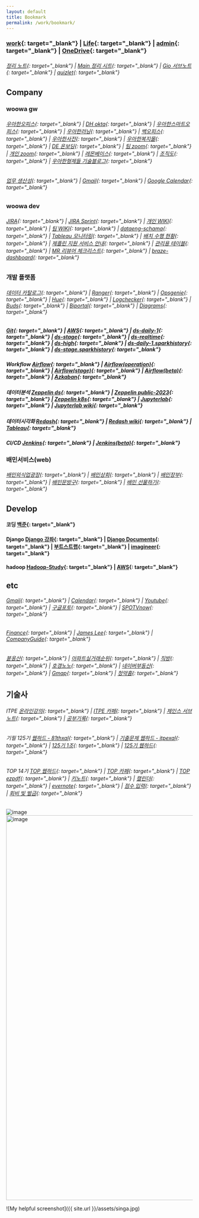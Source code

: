 ```yaml
---
layout: default
title: Bookmark
permalink: /work/bookmark/
---
```


### [work](https://docs.google.com/spreadsheets/d/1SeCT5FQRt6YyaUJyYaGnP3gDvT4bxraZZ-4ErNIC_so/edit#gid=2139674149){: target="_blank"}  |  [Life](https://docs.google.com/spreadsheets/d/1htlsHEjF3kyStqdPx_tDRqgzLBSzyb8pseZfMu0IGuI/edit#gid=744904533){: target="_blank"}  |  [admin](https://docs.google.com/spreadsheets/d/1yDYln-okTCJijys8r4rK03Eq4eNVwjXy23WLv563KvU/edit#gid=711082442){: target="_blank"}  |  [OneDrive](https://onedrive.live.com/){: target="_blank"} 
 
###### [정리 노트](https://jwryu87.atlassian.net/wiki/spaces/~712020de18fb82dfa44dbe8dc88867c77c1c7c/pages/98580){: target="_blank"}  |  [Main 정리 시트](https://docs.google.com/spreadsheets/d/1JOI_iJWZHMGW02z1qPtWEYYOpJ2cxa7aFkeBmzxysHU/edit?gid=1057158997#gid=1057158997){: target="_blank"}  |  [Gio 서브노트](https://docs.google.com/spreadsheets/d/1zVG3gtJVNiG65rVvsaVVgQcKCGp7ikCgwmB1Ky_0fP0/edit?gid=421669032#gid=421669032){: target="_blank"}  |  [quizlet](https://quizlet.com/latest){: target="_blank"} 
 
## Company

### woowa gw
###### [우아한오피스](https://office.woowa.in/Website/Portal/Main.aspx){: target="_blank"}  |  [DH okta](https://deliveryhero.okta.com/login/login.htm?fromURI=%2Fapp%2FUserHome){: target="_blank"}  |  [우아한스마트오피스](https://smartoffice.woowa.in/usc/mtg/selectUscMtgResveDayList.do){: target="_blank"}  |  [우아한러닝](https://woowa.live/){: target="_blank"}  |  [백오피스](https://auth-admin.baemin.in/projects/54/authority-requests/93457){: target="_blank"}  |  [우아한사전](https://wiki.woowa.in/pages/viewpage.action?pageId=161781109){: target="_blank"}  |  [우아한복지몰](https://baemin.ezwel.com/cuser/main.ez){: target="_blank"}  |  [DE 온보딩](https://wiki.woowa.in/pages/viewpage.action?pageId=384833969){: target="_blank"}  |  [팀 zoom](https://woowahan.zoom.us/j/92056058685?pwd=OFIwZ1VMSFBNMU1YdnhMbFM5M1FQdz09#success){: target="_blank"}  |  [개인 zoom](https://woowahan.zoom.us/j/81999161218?pwd=dEw0U3ZieXoyWTBvNEJpOUpUTmtodz09#success){: target="_blank"}  |  [레몬베이스](https://lemonbase.com/app/home){: target="_blank"}  |  [조직도](https://office.woowa.in/WebSite/Extension/Search/Search.aspx?system=Board&alias=Board.KeywordSearch&SearchKeyword=%EB%A5%98%EC%9E%AC%EC%9A%B0){: target="_blank"}  |  [우아한형제들 기술블로그](https://techblog.woowahan.com/){: target="_blank"}
###### [업무 생산성](https://cloud.wiki.woowa.in/wiki/spaces/~jaewoo.ryu/pages/696783692/2025){: target="_blank"}  |  [Gmail](https://mail.google.com/mail/u/1/#inbox){: target="_blank"}  |  [Google Calendar](https://calendar.google.com/calendar/u/1/r){: target="_blank"}


### woowa dev
###### [JIRA](https://cloud.jira.woowa.in/jira/your-work){: target="_blank"}  |  [JIRA Sprint](https://cloud.jira.woowa.in/jira/software/c/projects/DATAENG/boards/368?useStoredSettings=true){: target="_blank"}  |  [개인 WIKI](https://cloud.wiki.woowa.in/wiki/spaces/~jaewoo.ryu/pages/218432060){: target="_blank"}  |  [팀 WIKI](https://cloud.wiki.woowa.in/wiki/spaces/BITEAM/overview){: target="_blank"}  |  [dataeng-schama](https://docs.google.com/spreadsheets/d/1dkI222MImqF6GuewiUd251tJXmpuJ93ozSgAJfaVDqw/edit#gid=0){: target="_blank"}  |  [Tableau 모니터링](https://tableau.woowa.in/#/views/airflow_16681385632990/sheet0?:iid=1){: target="_blank"}  |  [배치 수행 현황]([https://superset.ds.woowa.in/superset/dashboard/1119/?native_filters_key=ixB6BuDH2SoUG-qSaxyb-cjQVIyy7ebrz1yt54ihWDwwRomAmxQpYSuPzo2OjGgi]){: target="_blank"}  |  [제플린 지원 서비스 안내](https://cloud.wiki.woowa.in/wiki/spaces/BITEAM/pages/503153723){: target="_blank"}  |  [관리용 테이블](https://cloud.wiki.woowa.in/wiki/x/cFixIQ){: target="_blank"}  |  [MR 리뷰어 체크리스트](https://cloud.wiki.woowa.in/wiki/x/iIz9HQ){: target="_blank"}  |  [braze-dashboard](https://dashboard-01.braze.com/){: target="_blank"}

### 개발 플랫폼
###### [데이터 카탈로그](https://datacatalog.woowa.in/main){: target="_blank"}  |  [Ranger](https://ranger-admin.ds.woowa.in/){: target="_blank"}  |  [Opsgenie](https://woowabros.app.opsgenie.com/auth/login?targetUri=%2Falert%2Flist){: target="_blank"}  |  [Hue](https://hue.ds.woowa.in/hue/accounts/login?next=/){: target="_blank"}  |  [Logchecker](https://logchecker.woowa.in/dashboard/search/){: target="_blank"}  |  [Buds](https://buds.woowa.in/){: target="_blank"}  | [Biportal](https://biportal.woowa.in/#/home){: target="_blank"}  |  [Diagrams](https://app.diagrams.net/){: target="_blank"}   
##### [Git](https://git.baemin.in/){: target="_blank"}  |  [AWS](https://key.oneid.woowa.in/auth/realms/oneid/protocol/saml/clients/aws/){: target="_blank"}  |  [ds-daily-1](https://ds-daily-1.yarn.emr.ds.woowa.in/cluster/scheduler?openQueues=Queue:%20default){: target="_blank"}  |  [ds-stage](https://ds-stage.yarn.emr.ds.woowa.in/cluster/scheduler?openQueues=Queue:%20default){: target="_blank"}  |  [ds-realtime](https://ds-realtime.yarn.emr.ds.woowa.in/cluster/scheduler?openQueues=Queue:%20default){: target="_blank"}  |  [ds-high](https://ds-high.yarn.emr.ds.woowa.in/cluster/scheduler){: target="_blank"}  |  [ds-daily-1.sparkhistory](https://eks.sparkhistory.emr.ds.woowa.in/){: target="_blank"}  |  [ds-stage.sparkhistory](https://ds-stage.sparkhistory.emr.ds.woowa.in/){: target="_blank"}
##### Workflow [Airflow](https://airflow.woowa.in/home){: target="_blank"}  |  [Airflow(operation)](https://airflow.operation.ds.woowa.in/){: target="_blank"}  |  [Airflow(stage)](https://airflow.stage.ds.woowa.in/home){: target="_blank"}  |  [Airflow(beta)](https://airflow.beta.woowa.in/home){: target="_blank"}  |  [Azkaban](https://azkaban.stage.ds.woowa.in/index?all){: target="_blank"}  
##### 데이터분석 [Zeppelin ds](https://zeppelin.ds.woowa.in/){: target="_blank"}  |  [Zeppelin public-2023](https://zeppelin-2023.woowa.in/public/#/?ref=%2Fnotebook%2F2J126FD5J){: target="_blank"}  |  [Zeppelin k8s](https://zeppelin-k8s.ds.woowa.in/){: target="_blank"}  |  [Jupyterlab](https://jupyterlab.woowa.in/user/jaewoo.ryu/lab){: target="_blank"}  |  [Jupyterlab wiki](https://wiki.woowa.in/pages/viewpage.action?pageId=175525228){: target="_blank"}
##### 데이터시각화 [Redash](https://redash.woowa.in/){: target="_blank"}  |  [Redash wiki](https://wiki.woowa.in/pages/viewpage.action?pageId=109937849){: target="_blank"}  |  [Tableau](https://tableau.woowa.in/){: target="_blank"}
##### CI/CD [Jenkins](https://jenkins.ds.woowa.in/){: target="_blank"}  |  [Jenkins(beta)](https://jenkins.beta.ds.woowa.in/){: target="_blank"}

### 배민서비스(web)
###### [배민외식업광장](https://ceo.baemin.com/){: target="_blank"}  |  [배민상회](https://mart.baemin.com/){: target="_blank"}  |  [배민장부](https://note.baemin.com/){: target="_blank"}  |  [배민문방구](https://brandstore.baemin.com/){: target="_blank"}  |  [배민 선물하기](https://gift-pc.baemin.com/){: target="_blank"}

## Develop
#### 코딩 [백준](https://www.acmicpc.net/){: target="_blank"} 
#### Django [Django 강좌](https://www.imagineer.io/courses/101240/lectures/1851490){: target="_blank"}  |  [Django Documents](https://docs.djangoproject.com){: target="_blank"}  |  [부트스트랩](http://bootstrapk.com/){: target="_blank"}  |  [imagineer](https://github.com/imagineer-io){: target="_blank"}
#### hadoop [Hadoop-Study](https://wikidocs.net/profile/info/book/6965){: target="_blank"}  |  [AWS](https://ap-northeast-2.console.aws.amazon.com/){: target="_blank"}

## etc
###### [Gmail](https://mail.google.com/mail/u/0/){: target="_blank"}  |  [Calendar](https://calendar.naver.com){: target="_blank"}  |  [Youtube](https://www.youtube.com/){: target="_blank"}  |  [구글포토](https://photos.google.com/){: target="_blank"}  |  [SPOTVnow](https://www.spotvnow.co.kr/){: target="_blank"}
###### [Finance](https://finance.naver.com/){: target="_blank"}  |  [James Lee](https://blog.naver.com/PostList.naver?blogId=james_lee_advisors&skinType=&skinId=&from=menu&userSelectMenu=true){: target="_blank"}  |  [CompanyGuide](http://comp.fnguide.com/){: target="_blank"}
###### [붇옹산](https://cafe.naver.com/jaegebal){: target="_blank"}  |  [아파트실거래순위](https://www.todayoung.com/area1.html?area_code=){: target="_blank"}  |  [직방](https://www.zigbang.com/home/apt/map){: target="_blank"}  |  [호갱노노](https://hogangnono.com/){: target="_blank"}  |  [네이버부동산](https://land.naver.com/){: target="_blank"}  |  [Gmap](https://www.google.co.kr/maps/){: target="_blank"}  |  [청약홈](https://www.applyhome.co.kr/ai/aia/selectAPTLttotPblancListView.do){: target="_blank"}

## 기술사 
###### ITPE [온라인강의](https://itpe.co.kr/mypage/main.do){: target="_blank"}  |  [ITPE 카페](https://cafe.naver.com/81th?iframe_url=/MyCafeIntro.nhn%3Fclubid=12409209){: target="_blank"}  |  [제인스 서브노트](https://docs.google.com/spreadsheets/d/1zVG3gtJVNiG65rVvsaVVgQcKCGp7ikCgwmB1Ky_0fP0/edit?gid=1129232147#gid=1129232147){: target="_blank"}  |  [공부기록](https://docs.google.com/spreadsheets/d/1JOI_iJWZHMGW02z1qPtWEYYOpJ2cxa7aFkeBmzxysHU/edit?gid=366531422#gid=366531422){: target="_blank"}
###### 기필 125기 [웹하드 - 81thxal](http://naver.me/FUGEtYSa){: target="_blank"}  |  [기출문제 웹하드 - itpexal](http://naver.me/FBJsf72o){: target="_blank"}  |  [125기 1조](https://docs.google.com/spreadsheets/d/1BVHhSvjzv5shjfSKgYKzkXnjEGl3aLnLw9kvw3iFP94/edit?gid=0#gid=0){: target="_blank"}  |  [125기 웹하드](https://mybox.naver.com/#/share/url/detail?shareKey=vaYHGbHTFkebsjflKpZIPnQl0edC0Y0DdAArrJtsBnwG&resourceKey=Y2luYW1pfDM0NzI1OTE4OTY2MzQxODk5MDR8RHwxNTk2OTQ0MQ&fromLanding=true&downloadable=true&editable=true&time=1740390981984){: target="_blank"}
###### TOP 14기 [TOP 웹하드](https://mybox.naver.com/#/share/url/detail?shareKey=Uf6gxHamEUFl1jGt1ww7qo7lPoRp1jR4nY_g4Y-mr2ED&resourceKey=cG9vaDg3ODl8MzQ3MjUyMjA5MzQ3MjIyODcwNHxEfDE1OTA5Nzgx&fromLanding=true){: target="_blank"}  |  [TOP 카페](https://cafe.naver.com/strnd){: target="_blank"}  |  [TOP ezpdf](https://ezpdf.unidocs.co.kr/ezpdfeditor/drminfo){: target="_blank"}  |  [키노트](https://docs.google.com/spreadsheets/d/1DjVgSAEfSU-Tknpyfr7wuOreXRVOCWwjKlB4nbrQeN0/edit?gid=1048299688#gid=1048299688){: target="_blank"}  |  [캘린더](https://calendar.google.com/calendar/u/0/r?mode=day&date=20250223T040505){: target="_blank"}  |  [evernote](https://www.evernote.com/client/web#/notebook/7758f5d6-0366-8a52-6dc0-db786a8184bd/note/695a017e-a358-4b04-159d-265e185abac9){: target="_blank"}  |  [점수 입력](https://docs.google.com/spreadsheets/d/1LLhuqEs9hDuRNIRslbMwYoewmwFeYSj2/edit?gid=404075476#gid=404075476){: target="_blank"}  |  [회비 빛 벌금](https://docs.google.com/spreadsheets/d/1YtJNPM54hsldFNrNT1KoKaweBDAphzmAIQ9GBadzvms/edit?gid=423054510#gid=423054510){: target="_blank"}

![image](https://github.com/user-attachments/assets/7ab5f8df-af76-4bf9-86f2-7c197f1468de)
<img width="1038" alt="image" src="https://github.com/user-attachments/assets/513147b0-b0c8-4c93-94e6-e3790b866f90" />

 

 

![My helpful screenshot]({{ site.url }}/assets/singa.jpg)
